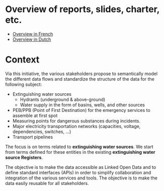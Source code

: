 # Overview of reports, slides, charter, etc.
- <a href="https://github.com/belgif/thematic/blob/master/hydrants/index_fr.html">Overview in French</a>
- <a href="https://github.com/belgif/thematic/blob/master/hydrants/index_nl.html">Overview in Dutch</a>

# Context
Via this initiative, the various stakeholders propose to semantically model the different data flows and standardize the structure of the data for the following subject:
-	Extinguishing water sources
    -	Hydrants (underground & above-ground)
    -	Water supply in the form of basins, wells, and other sources
-	PEB/PPB (Point of First Destination) for the emergency services to assemble at first spot
-	Measuring points for dangerous substances during incidents. 
-	Major electricity transportation networks (capacities, voltage, dependencies, switches, …)
-	Transport pipelines

The focus is on terms related to __extinguishing water sources__. We start from terms defined for these entities in the existing __extinguishing water source Registers__.

The objective is to make the data accessible as Linked Open Data and to define standard interfaces (APIs) in order to simplify collaboration and integration of the various services and tools. The objective is to make the data easily reusable for all stakeholders.

